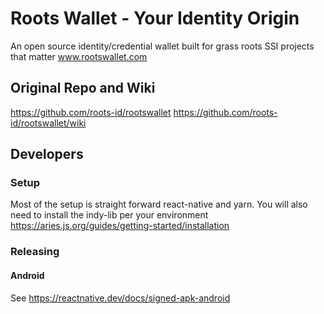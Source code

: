 # Roots Wallet - Your Identity Origin
An open source identity/credential wallet built for grass roots SSI projects that matter
www.rootswallet.com

## Original Repo and Wiki
https://github.com/roots-id/rootswallet
https://github.com/roots-id/rootswallet/wiki

## Developers
### Setup
Most of the setup is straight forward react-native and yarn.
You will also need to install the indy-lib per your environment https://aries.js.org/guides/getting-started/installation
### Releasing
#### Android
See https://reactnative.dev/docs/signed-apk-android
